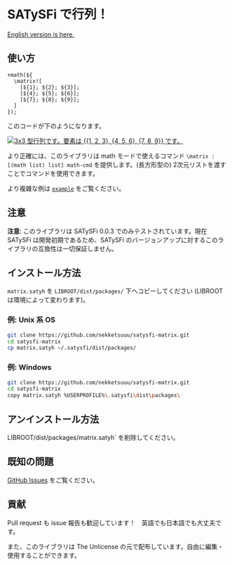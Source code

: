 # SATySFi で行列！

[English version is here.][README.md]

## 使い方

```satysfi
+math(${
  \matrix![
    [${1}; ${2}; ${3}];
    [${4}; ${5}; ${6}];
    [${7}; ${8}; ${9}];
  ]
});
```

このコードが下のようになります。

[![3x3 型行列です。要素は {{1, 2, 3}, {4, 5, 6}, {7, 8, 9}} です。][sample_matrix.png]][sample_matrix.png]

より正確には、このライブラリは math モードで使えるコマンド `\matrix : [(math list) list] math-cmd` を提供します。(長方形型の) 2次元リストを渡すことでコマンドを使用できます。

より複雑な例は [`example`][example] をご覧ください。

## 注意

**注意**: このライブラリは SATySFi 0.0.3 でのみテストされています。現在 SATySFi は開発初期であるため、SATySFi のバージョンアップに対するこのライブラリの互換性は一切保証しません。

## インストール方法

`matrix.satyh` を `LIBROOT/dist/packages/` 下へコピーしてください (LIBROOT は環境によって変わります)。

### 例: Unix 系 OS

```sh
git clone https://github.com/nekketsuuu/satysfi-matrix.git
cd satysfi-matrix
cp matrix.satyh ~/.satysfi/dist/packages/
```

### 例: Windows

```sh
git clone https://github.com/nekketsuuu/satysfi-matrix.git
cd satysfi-matrix
copy matrix.satyh %USERPROFILE%\.satysfi\dist\packages\
```

## アンインストール方法

LIBROOT/dist/packages/matrix.satyh` を削除してください。

## 既知の問題

[GitHub Issues] をご覧ください。

## 貢献

Pull request も issue 報告も歓迎しています！　英語でも日本語でも大丈夫です。

また、このライブラリは The Unlicense の元で配布しています。自由に編集・使用することができます。


  [README.md]: https://github.com/nekketsuuu/satysfi-matrix/blob/master/README.md
  [sample_matrix.png]: https://raw.githubusercontent.com/nekketsuuu/satysfi-matrix/master/doc/img/sample_matrix.png
  [example]: https://github.com/nekketsuuu/satysfi-matrix/blob/master/example
  [GitHub Issues]: https://github.com/nekketsuuu/satysfi-matrix/issues
